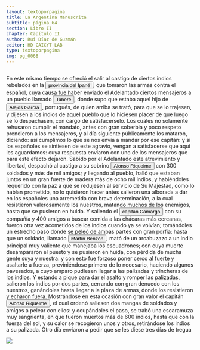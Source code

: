 ```yaml
---
layout: textoporpagina
title: La Argentina Manuscrita
subtitle: página 64
section: Libro II
chapter: Capítulo II
author: Rui Díaz de Guzmán
editor: HD CAICYT LAB
type: textoporpagina
img: pg_0068
---
```


<div class="row">
    <div class="column">
<p>En este mismo tiempo se ofreció el salir al castigo de ciertos indios rebelados en la <a href="https://recogito.pelagios.org/document/wzqxhk0h3vpikm/part/1/edit#bec38152-700b-42c7-9e73-ffd221e4da5f" target="_blank"><button class="balloon" data-balloon-pos="up" data-balloon-length="large" data-balloon="Provincia del Paraguay; se levanta contra los Españoles. Este nombre le viene de dos ríos que la atraviesan, y ambos tributarios del río Paraguay; sin más distinción, que la que corresponde al volumen de sus aguas: Ipané guazú, o grande, e Ipané-miní, o chico. En algunas relaciones de misioneros se da al primero, que es el más septentrional, el nombre de Guarambaré, confundiéndolo con una reducción de este nombre que distaba diez leguas de Ipané. Esta voz, en guaraní, quiere decir &quot;río desgraciado, o pobre&quot;; i, río, y pané, desdicha; y según los jesuitas, se le dio este nombre por carecer de pescado.">provincia del Ipané</button></a>, que tomaron las armas contra el español, cuya causa fue haber enviado el Adelantado ciertos mensajeros a un pueblo llamado <button class="balloon" data-balloon-pos="up" data-balloon-length="large" data-balloon="Pueblo de indios. Se niegan a entregar el hijo de Alejo García; matan a los mensajeros de Cabeza de Vaca, y se alzan contra los españoles. Se atrincheran en un fuerte de madera; salen 4 atacar a los españoles.Indios, que habitaban las faldas de la cordillera de Amambay, en la provincia de Ipané. La resistencia que opusieron a los españoles, y su inteligencia en el arte de atrincherarse, tienen algo de los tiempos heroicos. Su nombre se compone de tabe, pueblo, y ré, después; cuyo sentido es: &quot;gente que vive retirada de los pueblos&quot;.">Taberé</button>, donde supo que estaba aquel hijo de <button class="balloon" data-balloon-pos="up" data-balloon-length="large" data-balloon="El primer europeo, que en 1526 entra al Paraguay por la frontera del Brasil. Llega hasta la provincia de Charcas; vuelve al Paraguay, donde lo matan los indios. Algunos escritores han dudado del origen guaraní de los Chiriguanos, cuya provincia fue invadida por Alejos García: pero el argumento que hacen para impugnarlo nos parece infundado; porque este origen no se opone a que hubiese Chiriguanos en tiempo de Inca Yupanqui, que mandó a sojuzgarlos. La tradición de este suceso no señala la época en que aconteció, y solo hace mención del exterminio de la población indígena, cuyo lugar fue ocupado por los invasores. Así es que si no fue contra estos que se movieron las armas de Yupanqui, debió ser contra sus antecesores.">Alejos García</button>, portugués, de quien arriba se trató, para que se lo trajesen, y dijesen a los indios de aquel pueblo que lo hiciesen placer de que luego se lo despachasen, con cargo de satisfacerselo. Los cuales no solamente rehusaron cumplir el mandato, antes con gran soberbia y poco respeto prendieron a los mensajeros, y al día siguiente públicamente los mataron, diciendo: así cumplimos lo que se nos envía a mandar por ese capitán: y si los españoles se sintiesen de este agravio, vengan a satisfacerse que aquí les aguardamos: cuya respuesta enviaron con uno de los mensajeros que para este efecto dejaron. Sabido por el Adelantado este atrevimiento y libertad, despachó al castigo a su sobrino <button class="balloon" data-balloon-pos="up" data-balloon-length="large" data-balloon="Alonso Riquelme de Guzmán (1519-1573) fue un conquistador oriundo de Jeréz de la Frontera y sobrino del Segundo Adelantado al Río de la Plata, Álvar Núñez Cabeza de Vaca, con quien llegó al Río de la Plata en 1541. Fue uno de sus más acérrimos partidarios durante la gobernación de Cabeza de Vaca y se convirtió en una de las figuras más prominentes de la facción de los &quot;leales&quot; una vez que aquel fuera expulsado de la provincia en 1545.Fue forzado por Domigo de Irala a casarse con una de sus hijas mestizas, unión de la cual nació Ruy Díaz de Guzmán.Bibliografía:Ricardo Lafuente Machaín, Alonso Riquelme de Guzmán, Buenos Aires, Amorrurtu, 1942.Tieffemberg, Silvia, &quot;Estudio Introductorio&quot;, en Díaz de Guzmán, Ruy, Argentina. Historia del Descubrimiento y Conquista del Río de la Plata de Ruy Díaz de Guzmán, Buenos Aires, Editorial de la Facultad de Filosofía y Letras-UBA, 2012.Fuentes &quot;Información hecha en Jerez de la Frontera a pedimento de Cabeza de Vaca para verificar ciertas cartas&quot;, en Núñez Cabeza de Vaca, Álvar, Relación de los Naufragios y Comentarios de Álvar Núñez Cabeza de Vaca, adelantado y gobernador del Río de la Plata. Ilustrado con varios documentos inéditos. Tomo Segundo, Madrid, Imprenta General de Victoriano Suárez, 1906, p. 289 (GGV 52/975; AGI Justicia 1131), 1545.">Alonso Riquelme</button> con 300 soldados y más de mil amigos; y llegando al pueblo, halló que estaban juntos en un gran fuerte de madera más de ocho mil indios, y habiéndoles requerido con la paz a que se redujesen al servicio de Su Majestad, como lo habían prometido, no lo quisieron hacer antes salieron una alborada a dar en los españoles una arremetida con brava determinación, a la cual resistieron valerosamente los nuestros, matando muchos de los enemigos, hasta que se pusieron en huida. Y saliendo el <button class="balloon" data-balloon-pos="up" data-balloon-length="large" data-balloon="Natural de Madrid; viene con Cabeza de Vaca. Es atacado por los Taberés; y los asalta en un fuerte de madera. Es ajusticiado por haber conspirado contra la vida del Gobernador Irala.">capitán Camargo</button> con su compañía y 400 amigos a buscar comida a las chácaras más cercanas, fueron otra vez acometidos de los indios cuando ya se volvían; tomándoles un estrecho paso donde se peleó de ambas partes con gran porfía: hasta que un soldado, llamado <button class="balloon" data-balloon-pos="up" data-balloon-length="large" data-balloon="Mata a un cacique y pone en derrota a su gente.">Martín Benzón</button>, mató de un arcabuzazo a un indio principal muy valiente que manejaba los escuadrones; con cuya muerte desampararon el puesto y se pusieron en huida, con pérdida de mucha gente suya y nuestra: y con esto fue forzoso poner cerco al fuerte y asaltarle a fuerza, previniéndose primero de lo necesario, haciendo algunos pavesados, a cuyo amparo pudiesen llegar a las palizadas y trincheras de los indios. Y estando a pique para dar el asalto y romper las palizadas, salieron los indios por dos partes, cerrando con gran denuedo con los nuestros, ganándoles hasta llegar a la plaza de armas, donde los resistieron y echaron fuera. Mostrándose en esta ocasión con gran valor el capitán <button class="balloon" data-balloon-pos="up" data-balloon-length="large" data-balloon="Alonso Riquelme de Guzmán (1519-1573) fue un conquistador oriundo de Jeréz de la Frontera y sobrino del Segundo Adelantado al Río de la Plata, Álvar Núñez Cabeza de Vaca, con quien llegó al Río de la Plata en 1541. Fue uno de sus más acérrimos partidarios durante la gobernación de Cabeza de Vaca y se convirtió en una de las figuras más prominentes de la facción de los &quot;leales&quot; una vez que aquel fuera expulsado de la provincia en 1545.Fue forzado por Domigo de Irala a casarse con una de sus hijas mestizas, unión de la cual nació Ruy Díaz de Guzmán.Bibliografía:Ricardo Lafuente Machaín, Alonso Riquelme de Guzmán, Buenos Aires, Amorrurtu, 1942.Tieffemberg, Silvia, &quot;Estudio Introductorio&quot;, en Díaz de Guzmán, Ruy, Argentina. Historia del Descubrimiento y Conquista del Río de la Plata de Ruy Díaz de Guzmán, Buenos Aires, Editorial de la Facultad de Filosofía y Letras-UBA, 2012.Fuentes &quot;Información hecha en Jerez de la Frontera a pedimento de Cabeza de Vaca para verificar ciertas cartas&quot;, en Núñez Cabeza de Vaca, Álvar, Relación de los Naufragios y Comentarios de Álvar Núñez Cabeza de Vaca, adelantado y gobernador del Río de la Plata. Ilustrado con varios documentos inéditos. Tomo Segundo, Madrid, Imprenta General de Victoriano Suárez, 1906, p. 289 (GGV 52/975; AGI Justicia 1131), 1545.">Alonso Riquelme</button>, el cual ordenó saliesen dos mangas de soldados y amigos a pelear con ellos: y ocupándoles el paso, se trabó una escaramuza muy sangrienta, en que fueron muertos más de 600 indios, hasta que con la fuerza del sol, y su calor se recogieron unos y otros, retirándose los indios a su palizada. Otro día enviaron a pedir que se les diese tres días de tregua</p></div>

<div class="column">
<a href="{{site.baseurl}}/assets/img/argentina_manuscrita/{{page.img}}.jpg"><img src="{{site.baseurl}}/assets/img/argentina_manuscrita/{{page.img}}.jpg"></a>
</div>
</div>
